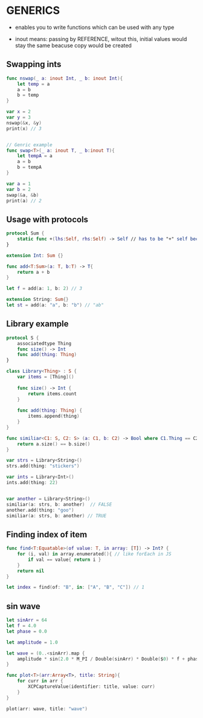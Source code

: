 # GENERICS
* enables you to write functions which can be used with any type


*  inout means: passing by REFERENCE, witout this, initial values would stay the same beacuse copy would be created
## Swapping ints
```swift
func nswap(_ a: inout Int, _ b: inout Int){
    let temp = a
    a = b
    b = temp
}

var x = 2
var y = 3
nswap(&x, &y)
print(x) // 3


// Genric example
func swap<T>(_ a: inout T, _ b:inout T){
    let tempA = a
    a = b
    b = tempA
}

var a = 1
var b = 2
swap(&a, &b)
print(a) // 2
```


## Usage with protocols
```swift
protocol Sum {
    static func +(lhs:Self, rhs:Self) -> Self // has to be "+" self becomes "str" ??
}

extension Int: Sum {}

func add<T:Sum>(a: T, b:T) -> T{
    return a + b
}

let f = add(a: 1, b: 2) // 3

extension String: Sum{}
let st = add(a: "a", b: "b") // "ab"
```

## Library example
```swift
protocol S {
    associatedtype Thing
    func size() -> Int
    func add(thing: Thing)
}

class Library<Thing> : S {
    var items = [Thing]()
    
    func size() -> Int {
        return items.count
    }
    
    func add(thing: Thing) {
        items.append(thing)
    }
}

func similiar<C1: S, C2: S> (a: C1, b: C2) -> Bool where C1.Thing == C2.Thing {
    return a.size() == b.size()
}

var strs = Library<String>()
strs.add(thing: "stickers")

var ints = Library<Int>()
ints.add(thing: 22)


var another = Library<String>()
similiar(a: strs, b: another)  // FALSE
another.add(thing: "goo")
similiar(a: strs, b: another) // TRUE
```

## Finding index of item
```swift
func find<T:Equatable>(of value: T, in array: [T]) -> Int? {
    for (i, val) in array.enumerated(){ // like forEach in JS
        if val == value{ return i }
    }
    return nil
}

let index = find(of: "B", in: ["A", "B", "C"]) // 1


```


## sin wave
```swift
let sinArr = 64
let f = 4.0
let phase = 0.0

let amplitude = 1.0

let wave = (0..<sinArr).map {
    amplitude * sin(2.0 * M_PI / Double(sinArr) * Double($0) * f + phase)   
}

func plot<T>(arr:Array<T>, title: String){
    for curr in arr {
        XCPCaptureValue(identifier: title, value: curr)
    }   
}

plot(arr: wave, title: "wave")
```
